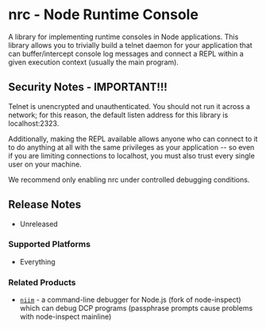 # nrc - Node Runtime Console

A library for implementing runtime consoles in Node applications. This library allows you to 
trivially build a telnet daemon for your application that can buffer/intercept console log
messages and connect a REPL within a given execution context (usually the main program).

## Security Notes - IMPORTANT!!!

Telnet is unencrypted and unauthenticated. You should not run it across a network; for this 
reason, the default listen address for this library is localhost:2323.

Additionally, making the REPL available allows anyone who can connect to it to do anything
at all with the same privileges as your application -- so even if you are limiting connections
to localhost, you must also trust every single user on your machine.

We recommend only enabling nrc under controlled debugging conditions.

## Release Notes
* Unreleased

### Supported Platforms
* Everything

### Related Products
* [`niim`](https://www.npmjs.com/package/niim) - a command-line debugger for Node.js 
  (fork of node-inspect) which can debug DCP programs (passphrase prompts cause problems
  with node-inspect mainline)

